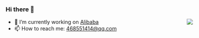 ### Hi there 👋

<img src="https://github-readme-stats.vercel.app/api?username=ting0130&show_icons=true&theme=vue&count_private=true&cache_seconds=1800" align="right" />

- 🔭 I’m currently working on [Alibaba](https://github.com/alibaba)
- 📫 How to reach me: 468551414@qq.com

<!--
**dailingx/dailingx** is a ✨ _special_ ✨ repository because its `README.md` (this file) appears on your GitHub profile.

Here are some ideas to get you started:

- 🔭 I’m currently working on ...
- 🌱 I’m currently learning ...
- 👯 I’m looking to collaborate on ...
- 🤔 I’m looking for help with ...
- 💬 Ask me about ...
- 📫 How to reach me: ...
- 😄 Pronouns: ...
- ⚡ Fun fact: ...
-->
